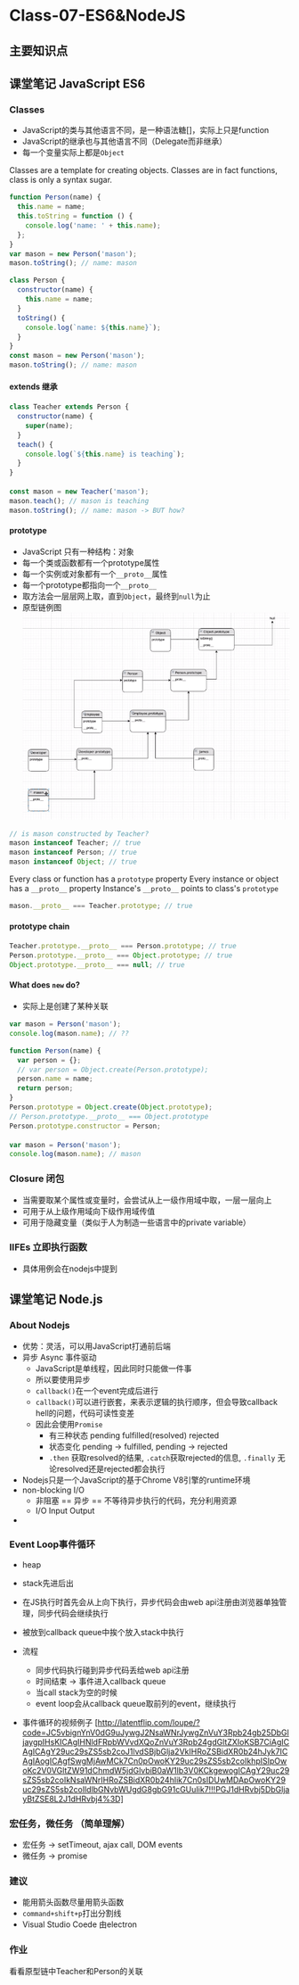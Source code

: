 # Class-07-ES6&NodeJS

## 主要知识点

## 课堂笔记 JavaScript ES6

### Classes
- JavaScript的类与其他语言不同，是一种语法糖[]，实际上只是function
- JavaScript的继承也与其他语言不同（Delegate而非继承）
- 每一个变量实际上都是`Object`

Classes are a template for creating objects. Classes are in fact functions, class is only a syntax sugar.

```js
function Person(name) {
  this.name = name;
  this.toString = function () {
    console.log('name: ' + this.name);
  };
}
var mason = new Person('mason');
mason.toString(); // name: mason
```

```js
class Person {
  constructor(name) {
    this.name = name;
  }
  toString() {
    console.log(`name: ${this.name}`);
  }
}
const mason = new Person('mason');
mason.toString(); // name: mason
```

#### extends 继承

```js
class Teacher extends Person {
  constructor(name) {
    super(name);
  }
  teach() {
    console.log(`${this.name} is teaching`);
  }
}

const mason = new Teacher('mason');
mason.teach(); // mason is teaching
mason.toString(); // name: mason -> BUT how?
```

#### prototype
- JavaScript 只有一种结构：对象
- 每一个类或函数都有一个prototype属性
- 每一个实例或对象都有一个`__proto__`属性
- 每一个prototype都指向一个`__proto__`
- 取方法会一层层网上取，直到`Object`，最终到`null`为止
- 原型链例图
![原型链](/image/s14c0701.png)


```js
// is mason constructed by Teacher?
mason instanceof Teacher; // true
mason instanceof Person; // true
mason instanceof Object; // true
```

Every class or function has a `prototype` property
Every instance or object has a `__proto__` property
Instance's `__proto__` points to class's `prototype`

```js
mason.__proto__ === Teacher.prototype; // true
```

#### prototype chain

```js
Teacher.prototype.__proto__ === Person.prototype; // true
Person.prototype.__proto__ === Object.prototype; // true
Object.prototype.__proto__ === null; // true
```

#### What does `new` do?
- 实际上是创建了某种关联

```js
var mason = Person('mason');
console.log(mason.name); // ??
```

```js
function Person(name) {
  var person = {};
  // var person = Object.create(Person.prototype);
  person.name = name;
  return person;
}
Person.prototype = Object.create(Object.prototype);
// Person.prototype.__proto__ === Object.prototype
Person.prototype.constructor = Person;

var mason = Person('mason');
console.log(mason.name); // mason
```

### Closure 闭包
- 当需要取某个属性或变量时，会尝试从上一级作用域中取，一层一层向上
- 可用于从上级作用域向下级作用域传值
- 可用于隐藏变量（类似于人为制造一些语言中的private variable）

### IIFEs 立即执行函数
- 具体用例会在nodejs中提到

## 课堂笔记 Node.js

### About Nodejs
- 优势：灵活，可以用JavaScript打通前后端
- 异步 Async 事件驱动
    + JavaScript是单线程，因此同时只能做一件事
    + 所以要使用异步
    + `callback()`在一个event完成后进行
    + `callback()`可以进行嵌套，来表示逻辑的执行顺序，但会导致callback hell的问题，代码可读性变差
    + 因此会使用`Promise`
        - 有三种状态 pending fulfilled(resolved) rejected
        - 状态变化 pending -> fulfilled, pending -> rejected
        - `.then` 获取resolved的结果, `.catch`获取rejected的信息, `.finally` 无论resolved还是rejected都会执行
- Nodejs只是一个JavaScript的基于Chrome V8引擎的runtime环境
- non-blocking I/O 
    + 非阻塞 == 异步 == 不等待异步执行的代码，充分利用资源
    + I/O Input Output
- 
### Event Loop事件循环
- heap
- stack先进后出
- 在JS执行时首先会从上向下执行，异步代码会由web api注册由浏览器单独管理，同步代码会继续执行
- 被放到callback queue中挨个放入stack中执行
- 流程
  - 同步代码执行碰到异步代码丢给web api注册
  - 时间结束 -> 事件进入callback queue
  - 当call stack为空的时候
  - event loop会从callback queue取前列的event，继续执行

- 事件循环的视频例子 [http://latentflip.com/loupe/?code=JC5vbignYnV0dG9uJywgJ2NsaWNrJywgZnVuY3Rpb24gb25DbGljaygpIHsKICAgIHNldFRpbWVvdXQoZnVuY3Rpb24gdGltZXIoKSB7CiAgICAgICAgY29uc29sZS5sb2coJ1lvdSBjbGlja2VkIHRoZSBidXR0b24hJyk7ICAgIAogICAgfSwgMjAwMCk7Cn0pOwoKY29uc29sZS5sb2coIkhpISIpOwoKc2V0VGltZW91dChmdW5jdGlvbiB0aW1lb3V0KCkgewogICAgY29uc29sZS5sb2coIkNsaWNrIHRoZSBidXR0b24hIik7Cn0sIDUwMDApOwoKY29uc29sZS5sb2coIldlbGNvbWUgdG8gbG91cGUuIik7!!!PGJ1dHRvbj5DbGljayBtZSE8L2J1dHRvbj4%3D]

### 宏任务，微任务 （简单理解）
- 宏任务 -> setTimeout, ajax call, DOM events
- 微任务 -> promise

### 建议
- 能用箭头函数尽量用箭头函数
- `command+shift+p`打出分割线
- Visual Studio Coede 由electron
  
### 作业
看看原型链中Teacher和Person的关联